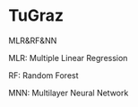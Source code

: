# TuGraz
MLR&amp;RF&amp;NN

MLR: Multiple Linear Regression

RF: Random Forest

MNN: Multilayer Neural Network
